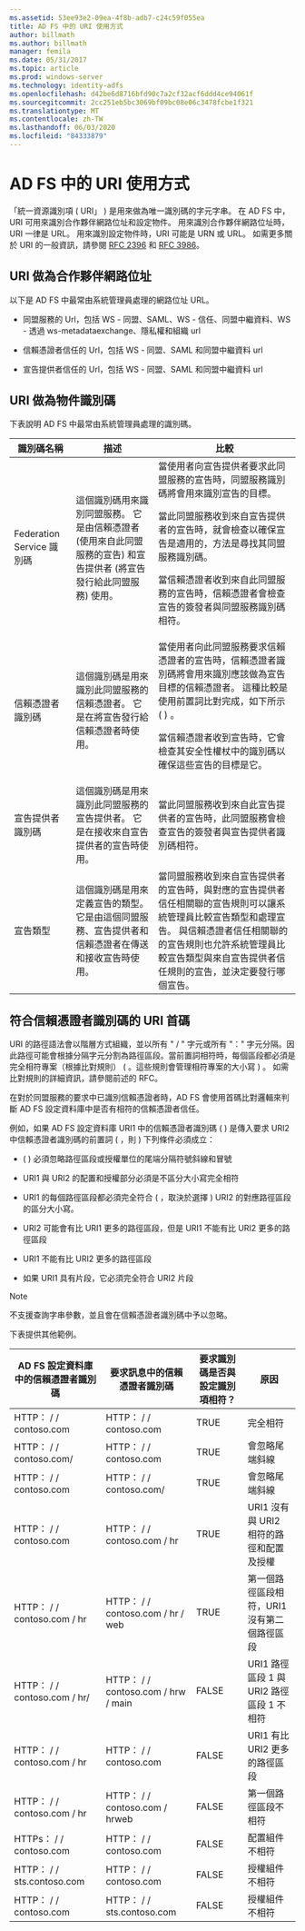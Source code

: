 ```yaml
---
ms.assetid: 53ee93e2-09ea-4f8b-adb7-c24c59f055ea
title: AD FS 中的 URI 使用方式
author: billmath
ms.author: billmath
manager: femila
ms.date: 05/31/2017
ms.topic: article
ms.prod: windows-server
ms.technology: identity-adfs
ms.openlocfilehash: d42be6d8716bfd90c7a2cf32acf6ddd4ce94061f
ms.sourcegitcommit: 2cc251eb5bc3069bf09bc08e06c3478fcbe1f321
ms.translationtype: MT
ms.contentlocale: zh-TW
ms.lasthandoff: 06/03/2020
ms.locfileid: "84333879"
---
```

# <a name="how-uris-are-used-in-ad-fs"></a>AD FS 中的 URI 使用方式
「統一資源識別項 \( URI」 \) 是用來做為唯一識別碼的字元字串。  在 AD FS 中，URI 可用來識別合作夥伴網路位址和設定物件。  用來識別合作夥伴網路位址時，URI 一律是 URL。  用來識別設定物件時，URI 可能是 URN 或 URL。  如需更多關於 URI 的一般資訊，請參閱 [RFC 2396](https://go.microsoft.com/fwlink/?LinkId=48289) 和 [RFC 3986](https://go.microsoft.com/fwlink/?LinkId=90453)。  
  
## <a name="uris-as-partner-network-addresses"></a>URI 做為合作夥伴網路位址  
以下是 AD FS 中最常由系統管理員處理的網路位址 URL。  
  
-   同盟服務的 Url，包括 WS \- 同盟、SAML、WS \- 信任、同盟中繼資料、WS \- 透過 ws-metadataexchange、隱私權和組織 url  
  
-   信賴憑證者信任的 Url，包括 WS \- 同盟、SAML 和同盟中繼資料 url  
  
-   宣告提供者信任的 Url，包括 WS \- 同盟、SAML 和同盟中繼資料 url  
  
## <a name="uris-as-object-identifiers"></a>URI 做為物件識別碼  
下表說明 AD FS 中最常由系統管理員處理的識別碼。  
  
|識別碼名稱|描述|比較|  
|-------------------|---------------|---------------|  
|Federation Service 識別碼|這個識別碼用來識別同盟服務。  它是由信賴憑證者 (使用來自此同盟服務的宣告) 和宣告提供者 (將宣告發行給此同盟服務) 使用。|當使用者向宣告提供者要求此同盟服務的宣告時，同盟服務識別碼將會用來識別宣告的目標。<p>當此同盟服務收到來自宣告提供者的宣告時，就會檢查以確保宣告是適用的，方法是尋找其同盟服務識別碼。<p>當信賴憑證者收到來自此同盟服務的宣告時，信賴憑證者會檢查宣告的簽發者與同盟服務識別碼相符。|  
|信賴憑證者識別碼|這個識別碼是用來識別此同盟服務的信賴憑證者。  它是在將宣告發行給信賴憑證者時使用。|當使用者向此同盟服務要求信賴憑證者的宣告時，信賴憑證者識別碼將會用來識別應該做為宣告目標的信賴憑證者。  這種比較是使用前置詞比對完成，如下所示 \( \) 。<p>當信賴憑證者收到宣告時，它會檢查其安全性權杖中的識別碼以確保這些宣告的目標是它。|  
|宣告提供者識別碼|這個識別碼是用來識別此同盟服務的宣告提供者。  它是在接收來自宣告提供者的宣告時使用。|當此同盟服務收到來自此宣告提供者的宣告時，此同盟服務會檢查宣告的簽發者與宣告提供者識別碼相符。|  
|宣告類型|這個識別碼是用來定義宣告的類型。  它是由這個同盟服務、宣告提供者和信賴憑證者在傳送和接收宣告時使用。|當同盟服務收到來自宣告提供者的宣告時，與對應的宣告提供者信任相關聯的宣告規則可以讓系統管理員比較宣告類型和處理宣告。  與信賴憑證者信任相關聯的的宣告規則也允許系統管理員比較宣告類型與來自宣告提供者信任規則的宣告，並決定要發行哪個宣告。|  
  
## <a name="uri-prefix-matching-for-relying-party-identifiers"></a>符合信賴憑證者識別碼的 URI 首碼  
URI 的路徑語法會以階層方式組織，並以所有 " \/ " 字元或所有 "：" 字元分隔。因此路徑可能會根據分隔字元分割為路徑區段。當前置詞相符時，每個區段都必須是完全相符專案（根據比對規則） \( 。這些規則會管理相符專案的大小寫 \) 。 如需比對規則的詳細資訊，請參閱前述的 RFC。  
  
在對於同盟服務的要求中已識別信賴憑證者時，AD FS 會使用首碼比對邏輯來判斷 AD FS 設定資料庫中是否有相符的信賴憑證者信任。  
  
例如，如果 AD FS 設定資料庫 URI1 中的信賴憑證者識別碼 \( \) 是傳入要求 URI2 中信賴憑證者識別碼的前置詞 \( ，則 \) 下列條件必須成立：  
  
-   \( \) 必須忽略路徑區段或授權單位的尾端分隔符號斜線和冒號  
  
-   URI1 與 URI2 的配置和授權部分必須是不區分大小寫完全相符  
  
-   URI1 的每個路徑區段都必須完全符合 \( ，取決於選擇 \) URI2 的對應路徑區段的區分大小寫。  
  
-   URI2 可能會有比 URI1 更多的路徑區段，但是 URI1 不能有比 URI2 更多的路徑區段  
  
-   URI1 不能有比 URI2 更多的路徑區段  
  
-   如果 URI1 具有片段，它必須完全符合 URI2 片段  
  
 >[!NOTE]
 > 不支援查詢字串參數，並且會在信賴憑證者識別碼中予以忽略。
  
下表提供其他範例。 

|AD FS 設定資料庫中的信賴憑證者識別碼|要求訊息中的信賴憑證者識別碼|要求識別碼是否與設定識別項相符？|原因|  
|------------------------------------------------------------|-----------------------------------------------|------------------------------------------------------------|----------|  
|HTTP： \/ \/ contoso.com|HTTP： \/ \/ contoso.com|TRUE|完全相符|  
|HTTP： \/ \/ contoso.com\/|HTTP： \/ \/ contoso.com|TRUE|會忽略尾端斜線|  
|HTTP： \/ \/ contoso.com|HTTP： \/ \/ contoso.com\/|TRUE|會忽略尾端斜線|  
|HTTP： \/ \/ contoso.com|HTTP： \/ \/ contoso.com \/ hr|TRUE|URI1 沒有與 URI2 相符的路徑和配置及授權|  
|HTTP： \/ \/ contoso.com \/ hr|HTTP： \/ \/ contoso.com \/ hr \/ web|TRUE|第一個路徑區段相符，URI1 沒有第二個路徑區段|  
|HTTP： \/ \/ contoso.com \/ hr\/|HTTP： \/ \/ contoso.com \/ hrw \/ main|FALSE|URI1 路徑區段 1 與 URI2 路徑區段 1 不相符|  
|HTTP： \/ \/ contoso.com \/ hr|HTTP： \/ \/ contoso.com|FALSE|URI1 有比 URI2 更多的路徑區段|  
|HTTP： \/ \/ contoso.com \/ hr|HTTP： \/ \/ contoso.com \/ hrweb|FALSE|第一個路徑區段不相符|  
|HTTPs： \/ \/ contoso.com|HTTP： \/ \/ contoso.com|FALSE|配置組件不相符|  
|HTTP： \/ \/ sts.contoso.com|HTTP： \/ \/ contoso.com|FALSE|授權組件不相符|  
|HTTP： \/ \/ contoso.com|HTTP： \/ \/ sts.contoso.com|FALSE|授權組件不相符|  
  

